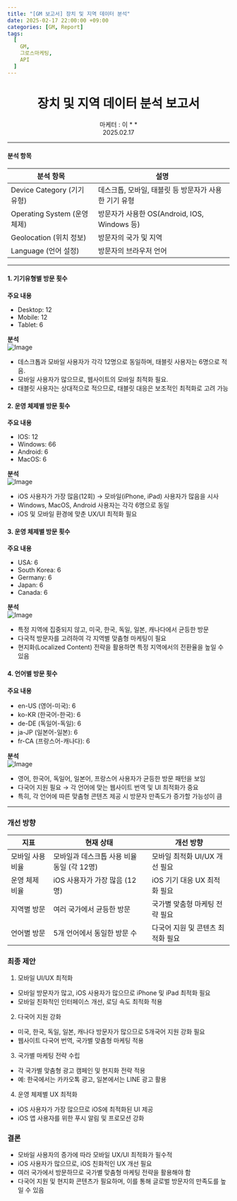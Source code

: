 ```yaml
---
title: "[GM 보고서] 장치 및 지역 데이터 분석"
date: 2025-02-17 22:00:00 +09:00
categories: [GM, Report]
tags:
  [
    GM,
    그로스마케팅,
    API
  ]
---
```


# **<center>장치 및 지역 데이터 분석 보고서</center>**  
<center>마케터 : 이 * *</center>
<center>2025.02.17</center>

---

#### **분석 항목**

| 분석 항목 | 설명 |
| --- | --- |
| Device Category (기기 유형) | 데스크톱, 모바일, 태블릿 등 방문자가 사용한 기기 유형 |
| Operating System (운영 체제) | 방문자가 사용한 OS(Android, IOS, Windows 등) |
| Geolocation (위치 정보) | 방문자의 국가 및 지역 |
| Language (언어 설정) | 방문자의 브라우저 언어 |

---

#### **1. 기기유형별 방문 횟수**

**주요 내용**
- Desktop: 12
- Mobile: 12
- Tablet: 6

**분석**  
![Image](https://github.com/user-attachments/assets/0557044c-56e5-4c8c-98c9-0adda174b61d)

- 데스크톱과 모바일 사용자가 각각 12명으로 동일하며, 태블릿 사용자는 6명으로 적음.
- 모바일 사용자가 많으므로, 웹사이트의 모바일 최적화 필요.
- 태블릿 사용자는 상대적으로 적으므로, 태블릿 대응은 보조적인 최적화로 고려 가능

#### **2. 운영 체제별 방문 횟수**

**주요 내용**
- IOS: 12
- Windows: 66
- Android: 6
- MacOS: 6

**분석**  
![Image](https://github.com/user-attachments/assets/313641ca-6379-4a74-917a-c46b74fb0966)

- iOS 사용자가 가장 많음(12회) → 모바일(iPhone, iPad) 사용자가 많음을 시사
- Windows, MacOS, Android 사용자는 각각 6명으로 동일
- iOS 및 모바일 환경에 맞춘 UX/UI 최적화 필요

#### **3. 운영 체제별 방문 횟수**

**주요 내용**
- USA: 6
- South Korea: 6
- Germany: 6
- Japan: 6
- Canada: 6

**분석**  
![Image](https://github.com/user-attachments/assets/fb2a0b3d-6a34-45f8-ac35-838fabe665e3)

- 특정 지역에 집중되지 않고, 미국, 한국, 독일, 일본, 캐나다에서 균등한 방문
- 다국적 방문자를 고려하여 각 지역별 맞춤형 마케팅이 필요
- 현지화(Localized Content) 전략을 활용하면 특정 지역에서의 전환율을 높일 수 있음

#### **4. 언어별 방문 횟수**

**주요 내용**
- en-US (영어-미국): 6
- ko-KR (한국어-한국): 6
- de-DE (독일어-독일): 6
- ja-JP (일본어-일본): 6
- fr-CA (프랑스어-캐나다): 6

**분석**  
![Image](https://github.com/user-attachments/assets/1c63b1d2-dfd1-4f26-bfc4-17c93e0edeec)

- 영어, 한국어, 독일어, 일본어, 프랑스어 사용자가 균등한 방문 패턴을 보임
- 다국어 지원 필요 → 각 언어에 맞는 웹사이트 번역 및 UI 최적화가 중요
- 특히, 각 언어에 따른 맞춤형 콘텐츠 제공 시 방문자 만족도가 증가할 가능성이 큼

---

### **개선 방향**

| 지표 | 현재 상태 | 개선 방향 |
| --- | --- | --- |
| 모바일 사용 비율 | 모바일과 데스크톱 사용 비율 동일 (각 12명) | 모바일 최적화 UI/UX 개선 필요 |
| 운영 체제 비율 | iOS 사용자가 가장 많음 (12명) | iOS 기기 대응 UX 최적화 필요 |
| 지역별 방문 | 여러 국가에서 균등한 방문 | 국가별 맞춤형 마케팅 전략 필요 |
| 언어별 방문 | 5개 언어에서 동일한 방문 수 | 다국어 지원 및 콘텐츠 최적화 필요 |

### **최종 제안**

1.  모바일 UI/UX 최적화 
  - 모바일 방문자가 많고, iOS 사용자가 많으므로 iPhone 및 iPad 최적화 필요
  - 모바일 친화적인 인터페이스 개선, 로딩 속도 최적화 적용
2.  다국어 지원 강화 
  - 미국, 한국, 독일, 일본, 캐나다 방문자가 많으므로 5개국어 지원 강화 필요
  - 웹사이트 다국어 번역, 국가별 맞춤형 마케팅 적용
3.  국가별 마케팅 전략 수립 
  - 각 국가별 맞춤형 광고 캠페인 및 현지화 전략 적용
  - 예: 한국에서는 카카오톡 광고, 일본에서는 LINE 광고 활용
4.  운영 체제별 UX 최적화 
  - iOS 사용자가 가장 많으므로 iOS에 최적화된 UI 제공
  - iOS 앱 사용자를 위한 푸시 알림 및 프로모션 강화


### **결론**

- 모바일 사용자의 증가에 따라 모바일 UX/UI 최적화가 필수적
- iOS 사용자가 많으므로, iOS 친화적인 UX 개선 필요
- 여러 국가에서 방문하므로 국가별 맞춤형 마케팅 전략을 활용해야 함
- 다국어 지원 및 현지화 콘텐츠가 필요하며, 이를 통해 글로벌 방문자의 만족도를 높일 수 있음